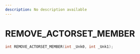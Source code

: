 ```yaml
---
description: No description available 
---
```


# REMOVE_ACTORSET_MEMBER

```cpp
int REMOVE_ACTORSET_MEMBER(int _Unk0, int _Unk1);
```